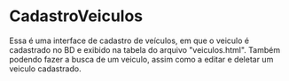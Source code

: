 # CadastroVeiculos
Essa é uma interface de cadastro de veículos, em que o veiculo é cadastrado no BD e exibido na tabela do arquivo "veiculos.html". Também podendo fazer a busca de um veiculo, assim como a editar e deletar um veiculo cadastrado.
